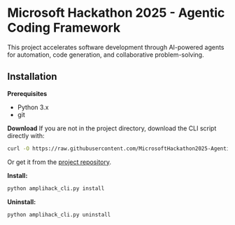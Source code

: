 # Microsoft Hackathon 2025 - Agentic Coding Framework

This project accelerates software development through AI-powered agents for
automation, code generation, and collaborative problem-solving.

## Installation

**Prerequisites**

- Python 3.x
- git

**Download** If you are not in the project directory, download the CLI script
directly with:

```sh
curl -O https://raw.githubusercontent.com/MicrosoftHackathon2025-AgenticCoding/main/amplihack_cli.py
```

Or get it from the
[project repository](https://github.com/MicrosoftHackathon2025-AgenticCoding).

**Install:**

```sh
python amplihack_cli.py install
```

**Uninstall:**

```sh
python amplihack_cli.py uninstall
```
